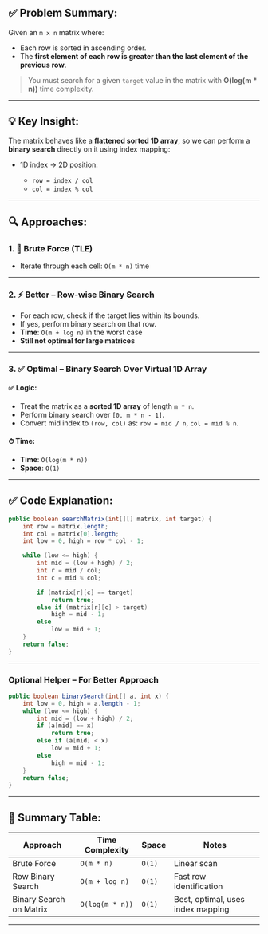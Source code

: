 ## ✅ Problem Summary:

Given an `m x n` matrix where:

* Each row is sorted in ascending order.
* The **first element of each row is greater than the last element of the previous row**.

> You must search for a given `target` value in the matrix with **O(log(m \* n))** time complexity.

---

## 💡 Key Insight:

The matrix behaves like a **flattened sorted 1D array**, so we can perform a **binary search** directly on it using index mapping:

* 1D index → 2D position:

  * `row = index / col`
  * `col = index % col`

---

## 🔍 Approaches:

### 1. 🚫 Brute Force (TLE)

* Iterate through each cell: `O(m * n)` time

---

### 2. ⚡ Better – Row-wise Binary Search

* For each row, check if the target lies within its bounds.
* If yes, perform binary search on that row.
* **Time**: `O(m + log n)` in the worst case
* **Still not optimal for large matrices**

---

### 3. ✅ Optimal – Binary Search Over Virtual 1D Array

#### ✅ Logic:

* Treat the matrix as a **sorted 1D array** of length `m * n`.
* Perform binary search over `[0, m * n - 1]`.
* Convert mid index to `(row, col)` as:
  `row = mid / n`, `col = mid % n`.

#### ⏱ Time:

* **Time**: `O(log(m * n))`
* **Space**: `O(1)`

---

## ✅ Code Explanation:

```java
public boolean searchMatrix(int[][] matrix, int target) {
    int row = matrix.length;
    int col = matrix[0].length;
    int low = 0, high = row * col - 1;

    while (low <= high) {
        int mid = (low + high) / 2;
        int r = mid / col;
        int c = mid % col;

        if (matrix[r][c] == target)
            return true;
        else if (matrix[r][c] > target)
            high = mid - 1;
        else
            low = mid + 1;
    }
    return false;
}
```

---

### Optional Helper – For Better Approach

```java
public boolean binarySearch(int[] a, int x) {
    int low = 0, high = a.length - 1;
    while (low <= high) {
        int mid = (low + high) / 2;
        if (a[mid] == x)
            return true;
        else if (a[mid] < x)
            low = mid + 1;
        else
            high = mid - 1;
    }
    return false;
}
```

---

## 📝 Summary Table:

| Approach                | Time Complexity | Space  | Notes                             |
| ----------------------- | --------------- | ------ | --------------------------------- |
| Brute Force             | `O(m * n)`      | `O(1)` | Linear scan                       |
| Row Binary Search       | `O(m + log n)`  | `O(1)` | Fast row identification           |
| Binary Search on Matrix | `O(log(m * n))` | `O(1)` | Best, optimal, uses index mapping |

---
